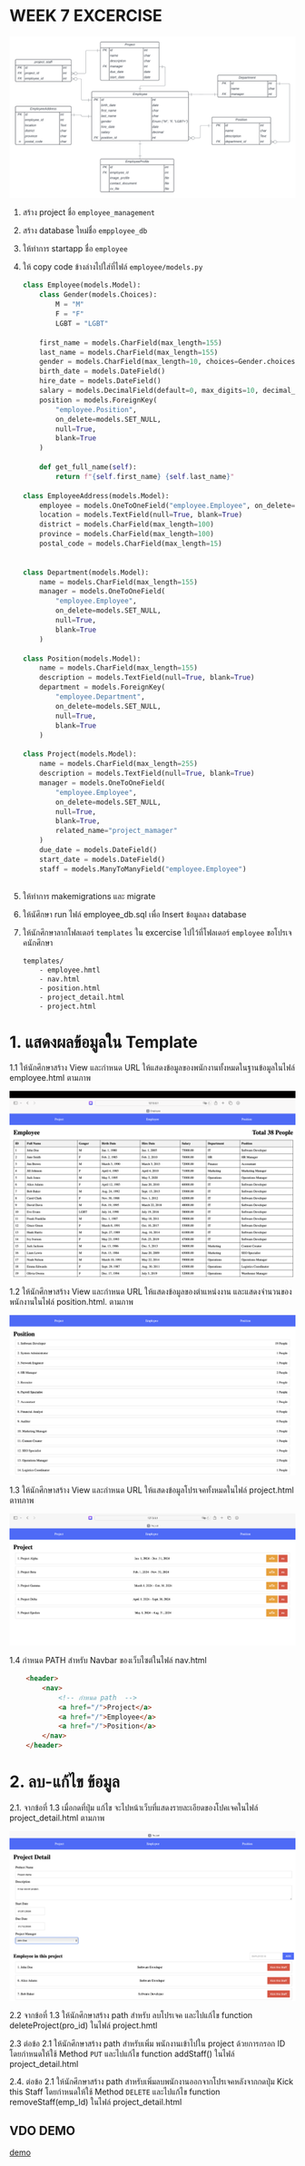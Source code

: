 # WEEK 7 EXCERCISE
![Execer7-4](./images/ER7.png)

1. สร้าง project ชื่อ `employee_management`
2. สร้าง database ใหม่ชื่อ `empployee_db`
4. ให้ทำการ startapp ชื่อ `employee`
5. ให้ copy code ข้างล่างไปใส่ที่ไฟล์ `employee/models.py`

    ``` PYTHON
    class Employee(models.Model):
        class Gender(models.Choices):
            M = "M"
            F = "F"
            LGBT = "LGBT"
            
        first_name = models.CharField(max_length=155)
        last_name = models.CharField(max_length=155)
        gender = models.CharField(max_length=10, choices=Gender.choices)
        birth_date = models.DateField()
        hire_date = models.DateField()
        salary = models.DecimalField(default=0, max_digits=10, decimal_places=2)
        position = models.ForeignKey(
            "employee.Position", 
            on_delete=models.SET_NULL, 
            null=True, 
            blank=True
        )
        
        def get_full_name(self):
            return f"{self.first_name} {self.last_name}"

    class EmployeeAddress(models.Model):
        employee = models.OneToOneField("employee.Employee", on_delete=models.PROTECT)
        location = models.TextField(null=True, blank=True)
        district = models.CharField(max_length=100)
        province = models.CharField(max_length=100)
        postal_code = models.CharField(max_length=15)
        
        
    class Department(models.Model):
        name = models.CharField(max_length=155)
        manager = models.OneToOneField(
            "employee.Employee", 
            on_delete=models.SET_NULL, 
            null=True, 
            blank=True
        )
        
    class Position(models.Model):
        name = models.CharField(max_length=155)
        description = models.TextField(null=True, blank=True)
        department = models.ForeignKey(
            "employee.Department",
            on_delete=models.SET_NULL, 
            null=True, 
            blank=True
        )

    class Project(models.Model):
        name = models.CharField(max_length=255)
        description = models.TextField(null=True, blank=True)
        manager = models.OneToOneField(
            "employee.Employee", 
            on_delete=models.SET_NULL, 
            null=True, 
            blank=True,
            related_name="project_mamager"
        )
        due_date = models.DateField()
        start_date = models.DateField()
        staff = models.ManyToManyField("employee.Employee")
        
    ```

6. ให้ทำการ makemigrations และ migrate
7. ให้นัศึกษา run ไฟล์ employee_db.sql เพื่อ Insert ข้อมูลลง database
8. ให้นักศึกษาลากโฟลเดอร์ `templates` ใน excercise ไปไว้ที่โฟลเดอร์ `employee` ขอโปรเจคนักศึกษา
    ```
    templates/
        - employee.hmtl
        - nav.html
        - position.html
        - project_detail.html
        - project.html
    ```


# 1. แสดงผลข้อมูลใน Template
 1.1 ให้นักศึกษาสร้าง View และกำหนด URL ให้แสดงข้อมูลของพนักงานทั้งหมดในฐานข้อมูลในไฟล์ employee.html ตามภาพ

![Execer7-1](./images/em1.png)

 1.2 ให้นักศึกษาสร้าง View และกำหนด URL ให้แสดงข้อมูลของตำแหน่งงาน และแสดงจำนวนของพนักงานในไฟล์ position.html. ตามภาพ

![Execer7-2](./images/po2.png)

 1.3 ให้นักศึกษาสร้าง View และกำหนด URL ให้แสดงข้อมูลโปรเจคทั้งหมดในไฟล์ project.html ตาทภาพ

![Execer7-3](./images/pro3.png)

 1.4 กำหนด PATH สำหรับ Navbar ของเว็บไซต่ในไฟล์ nav.html 

```HTML
    <header>
        <nav>
            <!-- กำหนด path  -->
            <a href="/">Project</a>
            <a href="/">Employee</a>
            <a href="/">Position</a>
        </nav>
    </header>
```



# 2. ลบ-แก้ไข ข้อมูล

2.1. จากข้อที่ 1.3 เมื่อกดที่ปุ่ม แก้ไข จะไปหน้าเว็บที่แสดงรายละเอียดของโปคเจคในไฟล์ project_detail.html ตามภาพ

![Execer7-4](./images/prodetail4.png)

2.2 จากข้อที่ 1.3 ให้นักศึกษาสร้าง path สำหรับ ลบโปรเจค และไปแก้ไข function deleteProject(pro_id) ในไฟล์ project.hmtl

2.3 ต่อข้อ 2.1 ให้นักศึกษาสร้าง path สำหรับเพิ่ม พนักงานเข้าไปใน project ด้วยการกรอก ID โดยกำหนดให้ใช้ Method `PUT` และไปแก้ไข function addStaff() ในไฟล์ project_detail.html

2.4. ต่อข้อ 2.1 ให้นักศึกษาสร้าง path สำหรับเพิ่มลบพนักงานออกจากโปรเจคหลังจากกดปุ่ม Kick this Staff โดยกำหนดให้ใช้ Method `DELETE` และไปแก้ไข function removeStaff(emp_Id) ในไฟล์ project_detail.html


## VDO DEMO
[demo](https://youtu.be/xIr_FoIuOks)